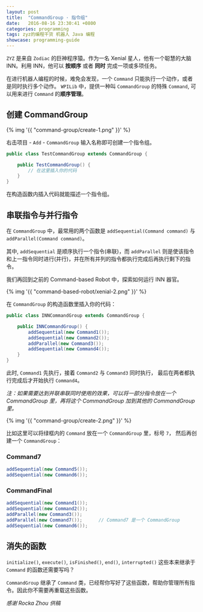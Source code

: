 ```yaml
---
layout: post
title:  "CommandGroup · 指令组"
date:   2016-08-16 23:30:41 +0800
categories: programming
tags: zyz的编程干货 机器人 Java 编程
showcase: programming-guide
---
```


`ZYZ` 是来自 `Zodiac` 的巨神程序猿。作为一名 Xenial 星人，他有一个聪慧的大脑 INN。利用
INN，他可以 **按顺序** 或者 **同时** 完成一项或多项任务。

在进行机器人编程的时候，难免会发现，一个 `Command` 只能执行一个动作，或者是同时执行多个动作。
`WPILib` 中，提供一种叫 `CommandGroup` 的特殊 `Command`, 可以用来进行 `Command` 的**顺序管理**。


## 创建 CommandGroup

{% img '{{ "command-group/create-1.png" }}' %}

右击项目 - `Add` - `CommandGroup` 输入名称即可创建一个指令组。

```java
public class TestCommandGroup extends CommandGroup {

    public TestCommandGroup() {
        // 在这里插入你的代码
    }
}
```

在构造函数内插入代码就能描述一个指令组。


## 串联指令与并行指令

在 `CommandGroup` 中，最常用的两个函数是 `addSequential(Command command)` 与
`addParallel(Command command)`。

其中, `addSequential` 是顺序执行一个指令(串联)，而 `addParallel`
则是使该指令和上一指令同时进行(并行)，并在所有并列的指令都执行完成后再执行剩下的指令。

我们再回到之前的 Command-based Robot 中，探索如何运行 INN 器官。

{% img '{{ "command-based-robot/xenial-2.png" }}' %}

在 `CommandGroup` 的构造函数里插入你的代码：

```java
public class INNCommandGroup extends CommandGroup {

    public INNCommandGroup() {
        addSequential(new Command1());
        addSequential(new Command2());
        addParallel(new Command3());
        addSequential(new Command4());
    }
}
```

此时, `Command1` 先执行，接着 `Command2` 与 `Command3` 同时执行，
最后在两者都执行完成后才开始执行 `Command4`。

*注：如果需要达到并联串联同时使用的效果，可以将一部分指令放在一个 CommandGroup 里，再将这个 CommandGroup 加到其他的 CommandGroup 里。*

{% img '{{ "command-group/create-2.png" }}' %}

比如这里可以将绿框内的 `Command` 放在一个 `CommandGroup` 里，标号 `7`，
然后再创建一个 `CommandGroup`：

### Command7

```java
addSequential(new Command5());
addSequential(new Command6());
```

### CommandFinal

```java
addSequential(new Command1());
addSequential(new Command2());
addParallel(new Command3());
addParallel(new Command7());      // Command7 是一个 CommandGroup
addSequential(new Command6());
```

## 消失的函数

`initialize()`, `execute()`, `isFinished()`, `end()`, `interrupted()` 这些本来继承于 `Command` 的函数还需要写吗？

`CommandGroup` 继承了 `Command` 类，已经帮你写好了这些函数，帮助你管理所有指令。因此你不需要再重载这些函数。

*感谢 Rocka Zhou 供稿*
